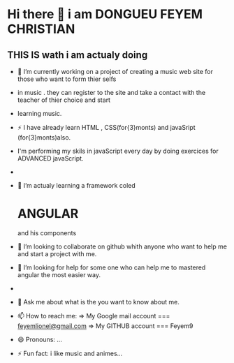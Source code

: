# Hi there 👋 i am DONGUEU FEYEM CHRISTIAN

## THIS IS wath i am actualy doing


- 🔭 I’m currently working on a project of creating a music web site  for those who want to form thier selfs
- in music . they can register to the site and take a contact with the teacher of thier choice and start
- learning music.

-  ⚡ I have already learn HTML , CSS(for{3}monts) and javaSript (for{3}monts)also.
-  I'm performing my skils in javaScript every day by doing exercices for ADVANCED javaScript.

-  
- 🌱 I’m actualy learning a framework coled <h1>ANGULAR</h1> and his components
- 👯 I’m looking to collaborate on github whith anyone who want to help me and start a project with me.
- 🤔 I’m looking for help for some one who can help me to mastered angular the most easier way.
- 
- 💬 Ask me about what is the  you want to know about  me.
- 📫 How to reach me:
  => My Google mail account === feyemlionel@gmail.com
  => My GITHUB account === Feyem9 
- 😄 Pronouns: ...
- ⚡ Fun fact: i like music and animes...

